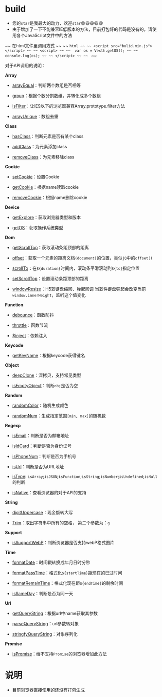 # build

- 您的`star`是我最大的动力，欢迎`star`😆😆😆😆😆
- 由于增加了一下不能兼容IE低版本的方法，目前打包好的代码是没有的，请使用各个JavaScript文件中的方法

~~ 在html文件里调用方式 ~~
~~ ```html ~~
~~ <script src="bulid.min.js"></script> ~~
~~ <script> ~~
~~ 	var os = Vexth.getOS(); ~~
~~ 	console.log(os); ~~
~~ </script> ~~
~~ ``` ~~

对于API调用的说明：

**Array**

- [arrayEqual](https://github.com/Vexth/build/blob/master/src/Array/arrayEqual.js)：判断两个数组是否相等

- [group](https://github.com/Vexth/build/blob/master/src/Array/group.js)：根据个数分割数组，并转化成多个数组

- [isFilter](https://github.com/Vexth/build/blob/master/src/Array/isFilter.js)：让IE9以下的浏览器兼容Array.prototype.filter方法

- [arrayUnique](https://github.com/Vexth/build/blob/master/src/Array/arrayUnique.js)：数组去重

**Class**

- [hasClass](https://github.com/Vexth/build/blob/master/src/Class/hasClass.js)：判断元素是否有某个class

- [addClass](https://github.com/Vexth/build/blob/master/src/Class/addClass.js)：为元素添加class

- [removeClass](https://github.com/Vexth/build/blob/master/src/Class/removeClass.js)：为元素移除class

**Cookie**

- [setCookie](https://github.com/Vexth/build/blob/master/src/Cookie/setCookie.js)：设置Cookie

- [getCookie](https://github.com/Vexth/build/blob/master/src/Cookie/getCookie.js)：根据name读取cookie

- [removeCookie](https://github.com/Vexth/build/blob/master/src/Cookie/removeCookie.js)：根据name删除cookie

**Device**

- [getExplore](https://github.com/Vexth/build/blob/master/src/Device/getExplore.js)：获取浏览器类型和版本

- [getOS](https://github.com/Vexth/build/blob/master/src/Device/getOS.js)：获取操作系统类型

**Dom**

- [getScrollTop](https://github.com/Vexth/build/blob/master/src/Dom/getScrollTop.js)：获取滚动条距顶部的距离

- [offset](https://github.com/Vexth/build/blob/master/src/Dom/offset.js)：获取一个元素的距离文档```(document)```的位置，类似```jQ```中的```offset()```

- [scrollTo](https://github.com/Vexth/build/blob/master/src/Dom/scrollTo.js)：在```${duration}```时间内，滚动条平滑滚动到```${to}```指定位置

- [setScrollTop](https://github.com/Vexth/build/blob/master/src/Dom/setScrollTop.js)：设置滚动条距顶部的距离

- [windowResize](https://github.com/Vexth/build/blob/master/src/Dom/windowResize.js)：H5软键盘缩回、弹起回调 当软件键盘弹起会改变当前 ```window.innerHeight```，监听这个值变化

**Function**

- [debounce](https://github.com/Vexth/build/blob/master/src/Function/debounce.js)：函数防抖 

- [throttle](https://github.com/Vexth/build/blob/master/src/Function/throttle.js)：函数节流

- [$inject](https://github.com/Vexth/build/blob/master/src/Function/inject.js)：依赖注入

**Keycode**

- [getKeyName](https://github.com/Vexth/build/blob/master/src/Keycode/getKeyName.js)：根据keycode获得键名

**Object**

- [deepClone](https://github.com/Vexth/build/blob/master/src/Object/deepClone.js)：深拷贝，支持常见类型

- [isEmptyObject](https://github.com/Vexth/build/blob/master/src/Object/isEmptyObject.js)：判断`obj`是否为空

**Random**

- [randomColor](https://github.com/Vexth/build/blob/master/src/Random/randomColor.js)：随机生成颜色

- [randomNum](https://github.com/Vexth/build/blob/master/src/Random/randomNum.js)：生成指定范围```[min, max]```的随机数

**Regexp**

- [isEmail](https://github.com/Vexth/build/blob/master/src/Regexp/isEmail.js)：判断是否为邮箱地址

- [isIdCard](https://github.com/Vexth/build/blob/master/src/Regexp/isIdCard.js)：判断是否为身份证号

- [isPhoneNum](https://github.com/Vexth/build/blob/master/src/Regexp/isPhoneNum.js)：判断是否为手机号

- [isUrl](https://github.com/Vexth/build/blob/master/src/Regexp/isUrl.js)：判断是否为URL地址

- [isType](https://github.com/Vexth/build/blob/master/src/Regexp/isType.js): ```isArray```;```isJSON```;```isFunction```;```isString```;```isNumber```;```isUndefined```;```isNull```的判断

- [isNative](https://github.com/Vexth/build/blob/master/src/Regexp/isNative.js)：查看浏览器的对于API的支持

**String**

- [digitUppercase](https://github.com/Vexth/build/blob/master/src/String/digitUppercase.js)：现金额转大写

- [Trim](https://github.com/Vexth/build/blob/master/src/String/Trim.js)：取出字符串中所有的空格， 第二个参数为：```g```

**Support**

- [isSupportWebP](https://github.com/Vexth/build/blob/master/src/Support/isSupportWebP.js)：判断浏览器是否支持webP格式图片

**Time**

- [formatDate](https://github.com/Vexth/build/blob/master/src/Time/formatDate.js)：时间戳转换成年月日时分秒

- [formatPassTime](https://github.com/Vexth/build/blob/master/src/Time/formatPassTime.js)：格式化```${startTime}```距现在的已过时间

- [formatRemainTime](https://github.com/Vexth/build/blob/master/src/Time/formatRemainTime.js)：格式化现在距```${endTime}```的剩余时间

- [isSameDay](https://github.com/Vexth/build/blob/master/src/Time/isSameDay.js)：判断是否为同一天

**Url**

- [getQueryString](https://github.com/Vexth/build/blob/master/src/Url/getQueryString.js)：根据url中name获取其参数

- [parseQueryString](https://github.com/Vexth/build/blob/master/src/Url/parseQueryString.js)：url参数转对象

- [stringfyQueryString](https://github.com/Vexth/build/blob/master/src/Url/stringfyQueryString.js)：对象序列化

**Promise**

- [isPromise](https://github.com/Vexth/build/blob/master/src/Promise/Promise.js)：给不支持``Promise``的浏览器增加此方法

# 说明

- 目前浏览器直接使用的还没有打包生成
